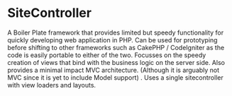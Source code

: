 SiteController
==============

A Boiler Plate framework that provides limited but speedy functionality for quickly developing web application in PHP. Can be used for prototyping before shifting to other frameworks such as CakePHP / CodeIgniter as the code is easily portable to either of the two. Focusses on the speedy creation of views that bind with the business logic on the server side. Also provides a minimal impact MVC architecture. (Although it is arguably not MVC since it is yet to include Model support) . Uses a single sitecontroller with view loaders and layouts.
